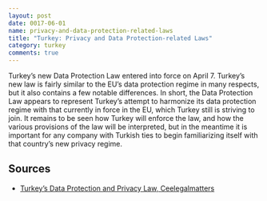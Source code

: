 ```yaml
---
layout: post
date: 0017-06-01
name: privacy-and-data-protection-related-laws
title: "Turkey: Privacy and Data Protection-related Laws"
category: turkey
comments: true
---
```


Turkey’s new Data Protection Law entered into force on April 7. Turkey’s new law is fairly similar to the EU’s data protection regime in many respects, but it also contains a few notable differences. In short, the Data Protection Law appears to represent Turkey’s attempt to harmonize its data protection regime with that currently in force in the EU, which Turkey still is striving to join. It remains to be seen how Turkey will enforce the law, and how the various provisions of the law will be interpreted, but in the meantime it is important for any company with Turkish ties to begin familiarizing itself with that country’s new privacy regime.


Sources
---

- [Turkey’s Data Protection and Privacy Law, Ceelegalmatters](http://ceelegalmatters.com/index.php/turkey/6290-turkey-s-data-protection-and-privacy-law)
